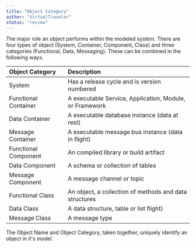 ```yaml
---
title: "Object Category"
author: "VirtualTraveler"
status: "review"
---
```


The major role an object performs within the modeled system. There are four types of object (System, Container, Component, Class) and three categories (Functional, Data, Messaging). These can be combined in the following ways.

| Object Category         | Description 
|:------------------------|:-----------------------------------------------
| System                  | Has a release cycle and is version numbered
| Functional Container    | A executable Service, Application, Module, or Framework
| Data Container          | A executable database instance (data at rest) 
| Message Container       | A executable message bus instance (data in flight)
| Functional Component    | An compiled library or build artifact
| Data Component          | A schema or collection of tables
| Message Component       | A message channel or topic
| Functional Class        | An object, a collection of methods and data structures
| Data Class              | A data structure, table or list flight)
| Message Class           | A message type

The Object Name and Object Category, taken together, uniquely identify an object in it's model. 
